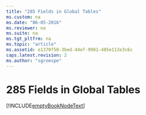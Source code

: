 ```yaml
---
title: "285 Fields in Global Tables"
ms.custom: na
ms.date: "06-05-2016"
ms.reviewer: na
ms.suite: na
ms.tgt_pltfrm: na
ms.topic: "article"
ms.assetid: e1370f50-3bed-44ef-9901-485e112e3c6c
caps.latest.revision: 2
ms.author: "sgroespe"
---
```

# 285 Fields in Global Tables
[!INCLUDE[emptyBookNodeText](../../Finance/includes/emptybooknodetext_md.md)]